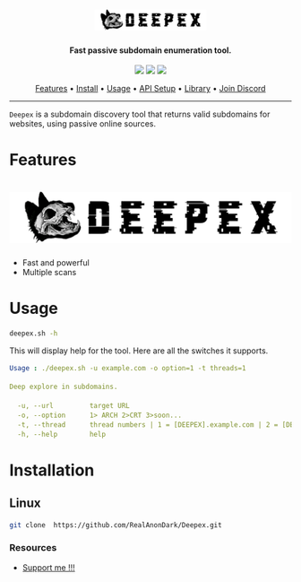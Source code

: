 <h1 align="center">
  <img src="files/Deepex.png" alt="subfinder" width="200px">
  <br>
</h1>

<h4 align="center">Fast passive subdomain enumeration tool.</h4>


<p align="center">
<a href="https://github.com/RealAnonDark/Deepex/releases/tag/v1.0"><img src="https://img.shields.io/github/release/RealAnonDark/Deepex"></a>
<a href="https://t.me/RealHashashin"><img src="https://img.shields.io/twitter/follow/RealHashashin.svg?logo=telegram"></a>
<a href="https://discord.gg/projectdiscovery"><img src="https://img.shields.io/discord/695645237418131507.svg?logo=telegram"></a>
</p>

<p align="center">
  <a href="#features">Features</a> •
  <a href="#installation">Install</a> •
  <a href="#running-subfinder">Usage</a> •
  <a href="#post-installation-instructions">API Setup</a> •
  <a href="#subfinder-go-library">Library</a> •
  <a href="https://discord.gg/projectdiscovery">Join Discord</a>
</p>

---


`Deepex` is a subdomain discovery tool that returns valid subdomains for websites, using passive online sources.
# Features

<h1 align="left">
  <img src="files/Deepex-2[1].png" alt="subfinder" width="700px"></a>
  <br>
</h1>

- Fast and powerful 
- Multiple scans

# Usage

```sh
deepex.sh -h
```

This will display help for the tool. Here are all the switches it supports.

```yaml
Usage : ./deepex.sh -u example.com -o option=1 -t threads=1

Deep explore in subdomains.

  -u, --url         target URL
  -o, --option      1> ARCH 2>CRT 3>soon...
  -t, --thread      thread numbers | 1 = [DEEPEX].example.com | 2 = [DEEPEX].[DEEPEX].example.com
  -h, --help        help
```

# Installation

## Linux

```sh
git clone  https://github.com/RealAnonDark/Deepex.git
```

</td>
</tr>
</table>

### Resources

- [Support me !!!](https://t.me/RealHashashin)

